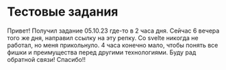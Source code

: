 # Тестовые задания

Привет! Получил задание 05.10.23 где-то в 2 часа дня. Сейчас 6 вечера того же дня, направил ссылку на эту репку. Со svelte никогда не работал, но меня прикольнуло. 4 часа конечно мало, чтобы понять все фишки и преимущества перед другими технологиями. Буду рад обратной связи! Спасибо!!
